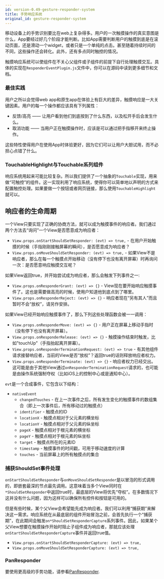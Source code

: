 ```yaml
---
id: version-0.49-gesture-responder-system
title: 手势响应系统
original_id: gesture-responder-system
---
```


移动设备上的手势识别要比在web上复杂得多。用户的一次触摸操作的真实意图是什么，App要经过好几个阶段才能判断。比如App需要判断用户的触摸到底是在滚动页面，还是滑动一个widget，或者只是一个单纯的点击。甚至随着持续时间的不同，这些操作还会转化。此外，还有多点同时触控的情况。

触摸响应系统可以使组件在不关心父组件或子组件的前提下自行处理触摸交互。具体的实现在`ResponderEventPlugin.js`文件中，你可以在源码中读到更多细节和文档。

### 最佳实践

用户之所以会觉得web app和原生app在体验上有巨大的差异，触摸响应是一大关键因素。用户的每一个操作都应该具有下列属性：

- 反馈/高亮 —— 让用户看到他们到底按到了什么东西，以及松开手后会发生什么。
- 取消功能 —— 当用户正在触摸操作时，应该是可以通过把手指移开来终止操作。

这些特性使得用户在使用App时体验更好，因为它们可以让用户大胆试用，而不必担心点错了什么。

### TouchableHighlight与Touchable系列组件

响应系统用起来可能比较复杂。所以我们提供了一个抽象的`Touchable`实现，用来做“可触控”的组件。这一实现利用了响应系统，使得你可以简单地以声明的方式来配置触控处理。如果要做一个按钮或者网页链接，那么使用`TouchableHighlight`就可以。


## 响应者的生命周期

一个View只要实现了正确的协商方法，就可以成为触摸事件的响应者。我们通过两个方法去“询问”一个View是否愿意成为响应者：

 - `View.props.onStartShouldSetResponder: (evt) => true,` - 在用户开始触摸的时候（手指刚刚接触屏幕的瞬间），是否愿意成为响应者？
 - `View.props.onMoveShouldSetResponder: (evt) => true,` - 如果View不是响应者，那么在每一个触摸点开始移动（没有停下也没有离开屏幕）时再询问一次：是否愿意响应触摸交互呢？

如果View返回true，并开始尝试成为响应者，那么会触发下列事件之一:

 - `View.props.onResponderGrant: (evt) => {}` - View现在要开始响应触摸事件了。这也是需要做高亮的时候，使用户知道他到底点到了哪里。
 - `View.props.onResponderReject: (evt) => {}` - 响应者现在“另有其人”而且暂时不会“放权”，请另作安排。

如果View已经开始响应触摸事件了，那么下列这些处理函数会被一一调用：

 - `View.props.onResponderMove: (evt) => {}` - 用户正在屏幕上移动手指时（没有停下也没有离开屏幕）。
 - `View.props.onResponderRelease: (evt) => {}` - 触摸操作结束时触发，比如"touchUp"（手指抬起离开屏幕）。
 - `View.props.onResponderTerminationRequest: (evt) => true` - 有其他组件请求接替响应者，当前的View是否“放权”？返回true的话则释放响应者权力。
 - `View.props.onResponderTerminate: (evt) => {}` - 响应者权力已经交出。这可能是由于其他View通过`onResponderTerminationRequest`请求的，也可能是由操作系统强制夺权（比如iOS上的控制中心或是通知中心）。

`evt`是一个合成事件，它包含以下结构：

 - `nativeEvent`
     + `changedTouches` - 在上一次事件之后，所有发生变化的触摸事件的数组集合（即上一次事件后，所有移动过的触摸点）
     + `identifier` - 触摸点的ID
     + `locationX` - 触摸点相对于父元素的横坐标
     + `locationY` - 触摸点相对于父元素的纵坐标
     + `pageX` - 触摸点相对于根元素的横坐标
     + `pageY` - 触摸点相对于根元素的纵坐标
     + `target` - 触摸点所在的元素ID
     + `timestamp` - 触摸事件的时间戳，可用于移动速度的计算
     + `touches` - 当前屏幕上的所有触摸点的集合

### 捕获ShouldSet事件处理

`onStartShouldSetResponder`与`onMoveShouldSetResponder`是以冒泡的形式调用的，即嵌套最深的节点最先调用。这意味着当多个View同时在`*ShouldSetResponder`中返回true时，最底层的View将优先“夺权”。在多数情况下这并没有什么问题，因为这样可以确保所有控件和按钮是可用的。

但是有些时候，某个父View会希望能先成为响应者。我们可以利用“捕获期”来解决这一需求。响应系统在从最底层的组件开始冒泡之前，会首先执行一个“捕获期”，在此期间会触发`on*ShouldSetResponderCapture`系列事件。因此，如果某个父View想要在触摸操作开始时阻止子组件成为响应者，那就应该处理`onStartShouldSetResponderCapture`事件并返回true值。

 - `View.props.onStartShouldSetResponderCapture: (evt) => true,`
 - `View.props.onMoveShouldSetResponderCapture: (evt) => true,`

### PanResponder

要使用更高级的手势功能，请参看[PanResponder](panresponder.html).
